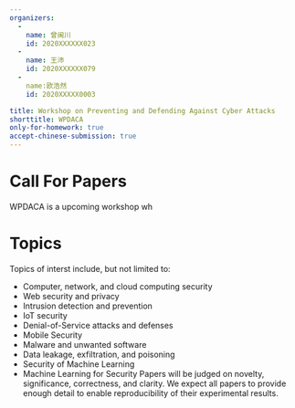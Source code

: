 ```yaml
---
organizers:
  -
    name: 曾闽川
    id: 2020XXXXXX023
  -
    name: 王沛
    id: 2020XXXXXX079
  -
    name:欧浩然
    id: 2020XXXXX0003

title: Workshop on Preventing and Defending Against Cyber Attacks
shorttitle: WPDACA
only-for-homework: true
accept-chinese-submission: true
---
```


Call For Papers
=================
WPDACA is a upcoming workshop wh


Topics
=================
Topics of interst include, but not limited to:
* Computer, network, and cloud computing security
* Web security and privacy
* Intrusion detection and prevention
* IoT security
* Denial-of-Service attacks and defenses
* Mobile Security
* Malware and unwanted software
* Data leakage, exfiltration, and poisoning
* Security of Machine Learning
* Machine Learning for Security
Papers will be judged on novelty, significance, correctness, and clarity. We expect all papers to provide enough detail to enable reproducibility of their experimental results.
